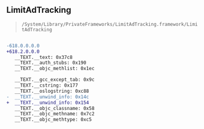 ## LimitAdTracking

> `/System/Library/PrivateFrameworks/LimitAdTracking.framework/LimitAdTracking`

```diff

-618.0.0.0.0
+618.2.0.0.0
   __TEXT.__text: 0x37c8
   __TEXT.__auth_stubs: 0x190
   __TEXT.__objc_methlist: 0x1ec

   __TEXT.__gcc_except_tab: 0x9c
   __TEXT.__cstring: 0x177
   __TEXT.__oslogstring: 0xc88
-  __TEXT.__unwind_info: 0x14c
+  __TEXT.__unwind_info: 0x154
   __TEXT.__objc_classname: 0x58
   __TEXT.__objc_methname: 0x7c2
   __TEXT.__objc_methtype: 0xc5

```
